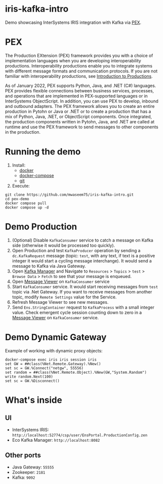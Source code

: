 # iris-kafka-intro

Demo showcasing InterSystems IRIS integration with Kafka via [PEX](https://docs.intersystems.com/irislatest/csp/docbook/Doc.View.cls?KEY=EPEX).


# PEX

The Production EXtension (PEX) framework provides you with a choice of implementation languages when you are developing interoperability productions. Interoperability productions enable you to integrate systems with different message formats and communication protocols. If you are not familiar with interoperability productions, see [Introduction to Productions](https://docs.intersystems.com/irislatest/csp/docbook/Doc.View.cls?KEY=EGIN_intro#EGIN_productions).

As of January 2022, PEX supports Python, Java, and .NET (C#) languages. PEX provides flexible connections between business services, processes, and operations that are implemented in PEX-supported languages or in InterSystems ObjectScript. In addition, you can use PEX to develop, inbound and outbound adapters. The PEX framework allows you to create an entire production in Pytohn or Java or .NET or to create a production that has a mix of Python, Java, .NET, or ObjectScript components. Once integrated, the production components written in Pytohn, Java, and .NET are called at runtime and use the PEX framework to send messages to other components in the production. 


# Running the demo

1. Install:
    - [docker](https://docs.docker.com/get-docker/)
    - [docker-compose](https://docs.docker.com/compose/install/)
    - [git](https://git-scm.com/book/en/v2/Getting-Started-Installing-Git)
2. Execute:
```
git clone https://github.com/mwaseem75/iris-kafka-intro.git
cd pex-demo
docker compose pull
docker compose up -d
```

# Demo Production

1. (Optional) Disable `KafkaConsumer` service to catch a message on Kafka side (otherwise it would be processed too quickly).
2. Open Production and test `KafkaProducer` operation by sending a `dc.KafkaRequest` message (topic: `test`, with any text, if text is a positive integer it would start a cycling message interchange). It would send a message to Kafka via Java Gateway.
3. Open [Kafka Manager](http://localhost:8082) and Navigate to `Resources` > `Topics` > `test` > `Browse Data` > `Fetch` to see that your message is enqueued.
4. Open [Message Viewer](http://localhost:52773/csp/user/EnsPortal.MessageViewer.zen?SOURCEORTARGET=KafkaConsumer) on `KafkaConsumer` service
5. Start `KafkaConsumer` service. It would start receiving messages from `test` topic via .Net Gateway. If you want to receive messages from another topic, modify `Remote Settings` value for the Service.
6. Refresh Message Viewer to see new messages.
7. Send `Ens.StringContainer` request to `KafkaProcess` with a small integer value. Check emergent cycle session counting down to zero in a [Message Viewer](http://localhost:52773/csp/user/EnsPortal.MessageViewer.zen?SOURCEORTARGET=KafkaConsumer) on `KafkaConsumer` service.

# Demo Dynamic Gateway

Example of working with dynamic proxy objects:

```
docker-compose exec iris iris session iris
set GW = ##class(%Net.Remote.Gateway).%New()
set sc = GW.%Connect("netgw", 55556)
set random = ##class(%Net.Remote.Object).%New(GW,"System.Random")
write random.Next(100)
set sc = GW.%Disconnect()
```

# What's inside

## UI

- InterSystems IRIS: `http://localhost:52774/csp/user/EnsPortal.ProductionConfig.zen`
- Eco Kafka Manager: `http://localhost:8082`

## Other ports

- Java Gateway: `55555`
- Zookeeper: `2181`
- Kafka: `9092`





